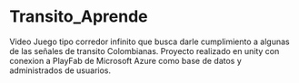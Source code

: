 # Transito_Aprende
 Video Juego tipo corredor infinito que busca darle cumplimiento a algunas de las señales de transito Colombianas. Proyecto realizado en unity con conexion a PlayFab de Microsoft Azure como base de datos y administrados de usuarios. 
